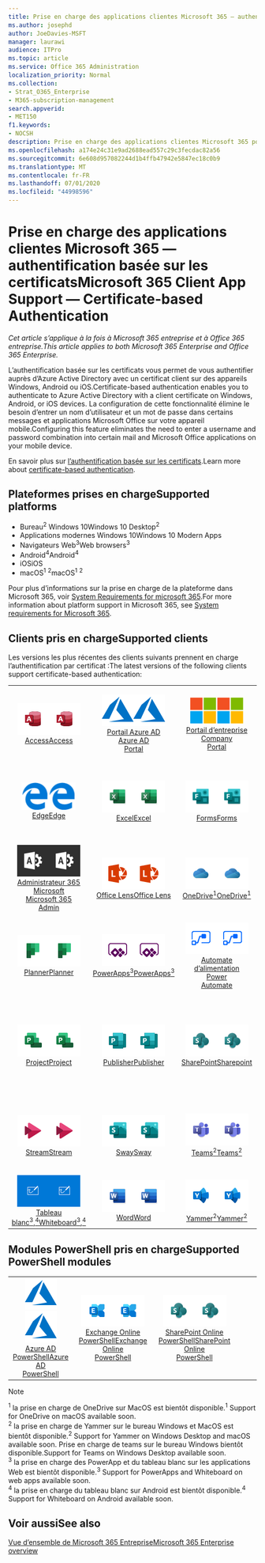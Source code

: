 ```yaml
---
title: Prise en charge des applications clientes Microsoft 365 — authentification basée sur les certificats
ms.author: josephd
author: JoeDavies-MSFT
manager: laurawi
audience: ITPro
ms.topic: article
ms.service: Office 365 Administration
localization_priority: Normal
ms.collection:
- Strat_O365_Enterprise
- M365-subscription-management
search.appverid:
- MET150
f1.keywords:
- NOCSH
description: Prise en charge des applications clientes Microsoft 365 pour l’authentification basée sur les certificats.
ms.openlocfilehash: a174e24c31e9ad2688ead557c29c3fecdac82a56
ms.sourcegitcommit: 6e608d957082244d1b4ffb47942e5847ec18c0b9
ms.translationtype: MT
ms.contentlocale: fr-FR
ms.lasthandoff: 07/01/2020
ms.locfileid: "44998596"
---
```

# <a name="microsoft-365-client-app-support--certificate-based-authentication"></a><span data-ttu-id="e6e99-103">Prise en charge des applications clientes Microsoft 365 — authentification basée sur les certificats</span><span class="sxs-lookup"><span data-stu-id="e6e99-103">Microsoft 365 Client App Support — Certificate-based Authentication</span></span>

<span data-ttu-id="e6e99-104">*Cet article s’applique à la fois à Microsoft 365 entreprise et à Office 365 entreprise.*</span><span class="sxs-lookup"><span data-stu-id="e6e99-104">*This article applies to both Microsoft 365 Enterprise and Office 365 Enterprise.*</span></span>

<span data-ttu-id="e6e99-105">L’authentification basée sur les certificats vous permet de vous authentifier auprès d’Azure Active Directory avec un certificat client sur des appareils Windows, Android ou iOS.</span><span class="sxs-lookup"><span data-stu-id="e6e99-105">Certificate-based authentication enables you to authenticate to Azure Active Directory with a client certificate on Windows, Android, or iOS devices.</span></span> <span data-ttu-id="e6e99-106">La configuration de cette fonctionnalité élimine le besoin d’entrer un nom d’utilisateur et un mot de passe dans certains messages et applications Microsoft Office sur votre appareil mobile.</span><span class="sxs-lookup"><span data-stu-id="e6e99-106">Configuring this feature eliminates the need to enter a username and password combination into certain mail and Microsoft Office applications on your mobile device.</span></span>

<span data-ttu-id="e6e99-107">En savoir plus sur [l’authentification basée sur les certificats](https://docs.microsoft.com/azure/active-directory/authentication/active-directory-certificate-based-authentication-get-started).</span><span class="sxs-lookup"><span data-stu-id="e6e99-107">Learn more about [certificate-based authentication](https://docs.microsoft.com/azure/active-directory/authentication/active-directory-certificate-based-authentication-get-started).</span></span>

## <a name="supported-platforms"></a><span data-ttu-id="e6e99-108">Plateformes prises en charge</span><span class="sxs-lookup"><span data-stu-id="e6e99-108">Supported platforms</span></span>

 - <span data-ttu-id="e6e99-109">Bureau<sup>2</sup> Windows 10</span><span class="sxs-lookup"><span data-stu-id="e6e99-109">Windows 10 Desktop<sup>2</sup></span></span>
 - <span data-ttu-id="e6e99-110">Applications modernes Windows 10</span><span class="sxs-lookup"><span data-stu-id="e6e99-110">Windows 10 Modern Apps</span></span>
 - <span data-ttu-id="e6e99-111">Navigateurs Web<sup>3</sup></span><span class="sxs-lookup"><span data-stu-id="e6e99-111">Web browsers<sup>3</sup></span></span>
 - <span data-ttu-id="e6e99-112">Android<sup>4</sup></span><span class="sxs-lookup"><span data-stu-id="e6e99-112">Android<sup>4</sup></span></span>
 - <span data-ttu-id="e6e99-113">iOS</span><span class="sxs-lookup"><span data-stu-id="e6e99-113">iOS</span></span>
 - <span data-ttu-id="e6e99-114">macOS<sup>1</sup> <sup>2</sup></span><span class="sxs-lookup"><span data-stu-id="e6e99-114">macOS<sup>1</sup> <sup>2</sup></span></span>

<span data-ttu-id="e6e99-115">Pour plus d’informations sur la prise en charge de la plateforme dans Microsoft 365, voir [System Requirements for microsoft 365](https://products.office.com/office-system-requirements).</span><span class="sxs-lookup"><span data-stu-id="e6e99-115">For more information about platform support in Microsoft 365, see [System requirements for Microsoft 365](https://products.office.com/office-system-requirements).</span></span>

## <a name="supported-clients"></a><span data-ttu-id="e6e99-116">Clients pris en charge</span><span class="sxs-lookup"><span data-stu-id="e6e99-116">Supported clients</span></span>

<span data-ttu-id="e6e99-117">Les versions les plus récentes des clients suivants prennent en charge l’authentification par certificat :</span><span class="sxs-lookup"><span data-stu-id="e6e99-117">The latest versions of the following clients support certificate-based authentication:</span></span>

| | | | | | |
|:---:|:---:|:---:|:---:|:---:|:---:|
| <span data-ttu-id="e6e99-118">![Icône Access](media/o365-access-64x64.png)</span><span class="sxs-lookup"><span data-stu-id="e6e99-118">![Access icon](media/o365-access-64x64.png)</span></span> <br> [<span data-ttu-id="e6e99-119">Access</span><span class="sxs-lookup"><span data-stu-id="e6e99-119">Access</span></span>](https://products.office.com/access) | <span data-ttu-id="e6e99-120">![Icône Azure](media/o365-azure-64x64.png)</span><span class="sxs-lookup"><span data-stu-id="e6e99-120">![Azure icon](media/o365-azure-64x64.png)</span></span> <br> [<span data-ttu-id="e6e99-121">Portail Azure AD <br></span><span class="sxs-lookup"><span data-stu-id="e6e99-121">Azure AD <br> Portal </span></span>](https://azure.microsoft.com/features/azure-portal/) | <span data-ttu-id="e6e99-122">![Icône portail d’entreprise](media/o365-microsoft-64x64.png)</span><span class="sxs-lookup"><span data-stu-id="e6e99-122">![Company portal icon](media/o365-microsoft-64x64.png)</span></span> <br> [<span data-ttu-id="e6e99-123">Portail d’entreprise <br></span><span class="sxs-lookup"><span data-stu-id="e6e99-123">Company <br> Portal </span></span>](https://docs.microsoft.com/intune-user-help/sign-in-to-the-company-portal) | <span data-ttu-id="e6e99-124">![Icône Delve](media/o365-delve-64x64.png)</span><span class="sxs-lookup"><span data-stu-id="e6e99-124">![Delve icon](media/o365-delve-64x64.png)</span></span> <br> [<span data-ttu-id="e6e99-125">Delve</span><span class="sxs-lookup"><span data-stu-id="e6e99-125">Delve</span></span>](https://products.office.com/business/intelligent-search) | <span data-ttu-id="e6e99-126">![Icône Dynamics 365](media/o365-dynamics365-64x64.png)</span><span class="sxs-lookup"><span data-stu-id="e6e99-126">![Dynamics 365 icon](media/o365-dynamics365-64x64.png)</span></span> <br> [<span data-ttu-id="e6e99-127">Dynamics 365</span><span class="sxs-lookup"><span data-stu-id="e6e99-127">Dynamics 365</span></span>](https://dynamics.microsoft.com) 
| <span data-ttu-id="e6e99-128">![Icône de serveur Edge](media/o365-edge-64x64.png)</span><span class="sxs-lookup"><span data-stu-id="e6e99-128">![Edge icon](media/o365-edge-64x64.png)</span></span> <br> [<span data-ttu-id="e6e99-129">Edge</span><span class="sxs-lookup"><span data-stu-id="e6e99-129">Edge</span></span>](https://www.microsoft.com/windows/microsoft-edge) | <span data-ttu-id="e6e99-130">![Icône Excel](media/o365-excel-64x64.png)</span><span class="sxs-lookup"><span data-stu-id="e6e99-130">![Excel icon](media/o365-excel-64x64.png)</span></span> <br> [<span data-ttu-id="e6e99-131">Excel</span><span class="sxs-lookup"><span data-stu-id="e6e99-131">Excel</span></span>](https://products.office.com/excel) | <span data-ttu-id="e6e99-132">![Icône Forms](media/o365-forms-64x64.png)</span><span class="sxs-lookup"><span data-stu-id="e6e99-132">![Forms icon](media/o365-forms-64x64.png)</span></span> <br> [<span data-ttu-id="e6e99-133">Forms</span><span class="sxs-lookup"><span data-stu-id="e6e99-133">Forms</span></span>](https://flow.microsoft.com/connectors/shared_microsoftforms/microsoft-forms/) | <span data-ttu-id="e6e99-134">![Icône Kaizala](media/o365-kaizala-64x64.png)</span><span class="sxs-lookup"><span data-stu-id="e6e99-134">![Kaizala icon](media/o365-kaizala-64x64.png)</span></span> <br> [<span data-ttu-id="e6e99-135">Kaizala</span><span class="sxs-lookup"><span data-stu-id="e6e99-135">Kaizala</span></span>](https://products.office.com/en/business/microsoft-kaizala) | <span data-ttu-id="e6e99-136">![Icône Office.com](media/o365-office-64x64.png)</span><span class="sxs-lookup"><span data-stu-id="e6e99-136">![Office.com icon](media/o365-office-64x64.png)</span></span> <br> [<span data-ttu-id="e6e99-137">Office.com</span><span class="sxs-lookup"><span data-stu-id="e6e99-137">Office.com</span></span>](https://www.office.com/) 
| <span data-ttu-id="e6e99-138">![Icône d’administrateur Office 365](media/o365-o365admin-64x64.png)</span><span class="sxs-lookup"><span data-stu-id="e6e99-138">![Office 365 Admin icon](media/o365-o365admin-64x64.png)</span></span> <br> [<span data-ttu-id="e6e99-139">Administrateur 365 Microsoft <br></span><span class="sxs-lookup"><span data-stu-id="e6e99-139">Microsoft 365 <br> Admin</span></span>](https://products.office.com/business/manage-office-365-admin-app) | <span data-ttu-id="e6e99-140">![Icône de l’objectif](media/o365-lens-64x64.png)</span><span class="sxs-lookup"><span data-stu-id="e6e99-140">![Lens icon](media/o365-lens-64x64.png)</span></span> <br> [<span data-ttu-id="e6e99-141">Office Lens</span><span class="sxs-lookup"><span data-stu-id="e6e99-141">Office Lens</span></span>](https://www.microsoft.com/p/office-lens/9wzdncrfj3t8?activetab=pivot%3Aoverviewtab) | <span data-ttu-id="e6e99-142">![Icône OneDrive entreprise](media/o365-OneDrive-64x64.png)</span><span class="sxs-lookup"><span data-stu-id="e6e99-142">![OneDrive for Business icon](media/o365-OneDrive-64x64.png)</span></span> <br> [<span data-ttu-id="e6e99-143">OneDrive<sup>1</sup></span><span class="sxs-lookup"><span data-stu-id="e6e99-143">OneDrive<sup>1</sup></span></span>](https://products.office.com/onedrive-for-business/online-cloud-storage) |  <span data-ttu-id="e6e99-144">![Icône OneNote](media/o365-OneNote-64x64.png)</span><span class="sxs-lookup"><span data-stu-id="e6e99-144">![OneNote icon](media/o365-OneNote-64x64.png)</span></span> <br> [<span data-ttu-id="e6e99-145">OneNote</span><span class="sxs-lookup"><span data-stu-id="e6e99-145">OneNote</span></span>](https://products.office.com/onenote) | <span data-ttu-id="e6e99-146">![Icône Outlook](media/o365-outlook-64x64.png)</span><span class="sxs-lookup"><span data-stu-id="e6e99-146">![Outlook icon](media/o365-outlook-64x64.png)</span></span> <br> [<span data-ttu-id="e6e99-147">Outlook</span><span class="sxs-lookup"><span data-stu-id="e6e99-147">Outlook</span></span>](https://products.office.com/outlook) 
| <span data-ttu-id="e6e99-148">![Icône planificateur](media/o365-planner-64x64.png)</span><span class="sxs-lookup"><span data-stu-id="e6e99-148">![Planner icon](media/o365-planner-64x64.png)</span></span> <br> [<span data-ttu-id="e6e99-149">Planner</span><span class="sxs-lookup"><span data-stu-id="e6e99-149">Planner</span></span>](https://products.office.com/business/task-management-software) | <span data-ttu-id="e6e99-150">![Icône PowerApp](media/o365-powerapps-64x64.png)</span><span class="sxs-lookup"><span data-stu-id="e6e99-150">![PowerApps icon](media/o365-powerapps-64x64.png)</span></span> <br> [<span data-ttu-id="e6e99-151">PowerApps<sup>3</sup></span><span class="sxs-lookup"><span data-stu-id="e6e99-151">PowerApps<sup>3</sup></span></span>](https://powerapps.microsoft.com) | <span data-ttu-id="e6e99-152">![Icône de mise en marche automatique](media/o365-flow-64x64.png)</span><span class="sxs-lookup"><span data-stu-id="e6e99-152">![Power Automate icon](media/o365-flow-64x64.png)</span></span> <br> [<span data-ttu-id="e6e99-153">Automate d’alimentation <br></span><span class="sxs-lookup"><span data-stu-id="e6e99-153">Power <br> Automate</span></span>](https://flow.microsoft.com) | <span data-ttu-id="e6e99-154">![Icône PowerBI](media/o365-powerbi-64x64.png)</span><span class="sxs-lookup"><span data-stu-id="e6e99-154">![PowerBI icon](media/o365-powerbi-64x64.png)</span></span> <br> [<span data-ttu-id="e6e99-155">Power BI</span><span class="sxs-lookup"><span data-stu-id="e6e99-155">Power BI</span></span>](https://powerbi.microsoft.com)| <span data-ttu-id="e6e99-156">![Icône PowerPoint](media/o365-powerpoint-64x64.png)</span><span class="sxs-lookup"><span data-stu-id="e6e99-156">![PowerPoint icon](media/o365-powerpoint-64x64.png)</span></span> <br> [<span data-ttu-id="e6e99-157">PowerPoint</span><span class="sxs-lookup"><span data-stu-id="e6e99-157">PowerPoint</span></span>](https://products.office.com/powerpoint) 
| <span data-ttu-id="e6e99-158">![Icône Project](media/o365-project-64x64.png)</span><span class="sxs-lookup"><span data-stu-id="e6e99-158">![Project icon](media/o365-project-64x64.png)</span></span> <br> [<span data-ttu-id="e6e99-159">Project</span><span class="sxs-lookup"><span data-stu-id="e6e99-159">Project</span></span>](https://products.office.com/project) | <span data-ttu-id="e6e99-160">![Icône Publisher](media/o365-publisher-64x64.png)</span><span class="sxs-lookup"><span data-stu-id="e6e99-160">![Publisher icon](media/o365-publisher-64x64.png)</span></span> <br> [<span data-ttu-id="e6e99-161">Publisher</span><span class="sxs-lookup"><span data-stu-id="e6e99-161">Publisher</span></span>](https://products.office.com/publisher) | <span data-ttu-id="e6e99-162">![Icône de SharePoint](media/o365-sharepoint-64x64.png)</span><span class="sxs-lookup"><span data-stu-id="e6e99-162">![SharePoint icon](media/o365-sharepoint-64x64.png)</span></span> <br> [<span data-ttu-id="e6e99-163">SharePoint</span><span class="sxs-lookup"><span data-stu-id="e6e99-163">Sharepoint</span></span>](https://products.office.com/sharepoint) | <span data-ttu-id="e6e99-164">![Icône Skype Entreprise](media/o365-skypeforbusiness-64x64.png)</span><span class="sxs-lookup"><span data-stu-id="e6e99-164">![Skype for Business icon](media/o365-skypeforbusiness-64x64.png)</span></span> <br> [<span data-ttu-id="e6e99-165">Skype <br> entreprise</span><span class="sxs-lookup"><span data-stu-id="e6e99-165">Skype for <br> Business</span></span>](https://www.skype.com/business/) | <span data-ttu-id="e6e99-166">![Icône de pense-bête](media/o365-stickynotes-64x64.png)</span><span class="sxs-lookup"><span data-stu-id="e6e99-166">![Sticky Notes icon](media/o365-stickynotes-64x64.png)</span></span> <br> [<span data-ttu-id="e6e99-167">Notes du pense-bête</span><span class="sxs-lookup"><span data-stu-id="e6e99-167">Sticky Notes</span></span>](https://www.microsoft.com/p/microsoft-sticky-notes/9nblggh4qghw) 
| <span data-ttu-id="e6e99-168">![Icône Stream](media/o365-stream-64x64.png)</span><span class="sxs-lookup"><span data-stu-id="e6e99-168">![Stream icon](media/o365-stream-64x64.png)</span></span> <br> [<span data-ttu-id="e6e99-169">Stream</span><span class="sxs-lookup"><span data-stu-id="e6e99-169">Stream</span></span>](https://stream.microsoft.com) | <span data-ttu-id="e6e99-170">![Icône Sway](media/o365-sway-64x64.png)</span><span class="sxs-lookup"><span data-stu-id="e6e99-170">![Sway icon](media/o365-sway-64x64.png)</span></span> <br> [<span data-ttu-id="e6e99-171">Sway</span><span class="sxs-lookup"><span data-stu-id="e6e99-171">Sway</span></span>](https://sway.com) | <span data-ttu-id="e6e99-172">![Icône Teams](media/o365-teams-64x64.png)</span><span class="sxs-lookup"><span data-stu-id="e6e99-172">![Teams icon](media/o365-teams-64x64.png)</span></span> <br> [<span data-ttu-id="e6e99-173">Teams<sup>2</sup></span><span class="sxs-lookup"><span data-stu-id="e6e99-173">Teams<sup>2</sup></span></span>](https://products.office.com/microsoft-teams/group-chat-software) | <span data-ttu-id="e6e99-174">![Icône action](media/o365-todo-64x64.png)</span><span class="sxs-lookup"><span data-stu-id="e6e99-174">![To Do icon](media/o365-todo-64x64.png)</span></span> <br> [<span data-ttu-id="e6e99-175">Action</span><span class="sxs-lookup"><span data-stu-id="e6e99-175">To Do</span></span>](https://todo.microsoft.com) | <span data-ttu-id="e6e99-176">![Icône Visio](media/o365-visio-64x64.png)</span><span class="sxs-lookup"><span data-stu-id="e6e99-176">![Visio icon](media/o365-visio-64x64.png)</span></span> <br> [<span data-ttu-id="e6e99-177">Visio</span><span class="sxs-lookup"><span data-stu-id="e6e99-177">Visio</span></span>](https://products.office.com/visio/flowchart-software) 
| <span data-ttu-id="e6e99-178">![Icône de tableau blanc](media/o365-whiteboard-64x64.png)</span><span class="sxs-lookup"><span data-stu-id="e6e99-178">![Whiteboard icon](media/o365-whiteboard-64x64.png)</span></span> <br> [<span data-ttu-id="e6e99-179">Tableau blanc<sup>3</sup>,<sup>4</sup></span><span class="sxs-lookup"><span data-stu-id="e6e99-179">Whiteboard<sup>3</sup>,<sup>4</sup></span></span>](https://whiteboard.microsoft.com/) | <span data-ttu-id="e6e99-180">![Icône Word](media/o365-word-64x64.png)</span><span class="sxs-lookup"><span data-stu-id="e6e99-180">![Word icon](media/o365-word-64x64.png)</span></span> <br> [<span data-ttu-id="e6e99-181">Word</span><span class="sxs-lookup"><span data-stu-id="e6e99-181">Word</span></span>](https://products.office.com/word) | <span data-ttu-id="e6e99-182">![Icône Yammer](media/o365-yammer-64x64.png)</span><span class="sxs-lookup"><span data-stu-id="e6e99-182">![Yammer icon](media/o365-yammer-64x64.png)</span></span> <br> [<span data-ttu-id="e6e99-183">Yammer<sup>2</sup></span><span class="sxs-lookup"><span data-stu-id="e6e99-183">Yammer<sup>2</sup></span></span>](https://products.office.com/yammer/yammer-overview) |

## <a name="supported-powershell-modules"></a><span data-ttu-id="e6e99-184">Modules PowerShell pris en charge</span><span class="sxs-lookup"><span data-stu-id="e6e99-184">Supported PowerShell modules</span></span>

| | | | | | |
|:---:|:---:|:---:|:---:|:---:|:---:|
| <span data-ttu-id="e6e99-185">![Icône Azure](media/o365-azure-64x64.png)</span><span class="sxs-lookup"><span data-stu-id="e6e99-185">![Azure icon](media/o365-azure-64x64.png)</span></span> <br> [<span data-ttu-id="e6e99-186">Azure AD <br> PowerShell</span><span class="sxs-lookup"><span data-stu-id="e6e99-186">Azure AD <br> PowerShell</span></span>](https://docs.microsoft.com/powershell/azure/active-directory/overview?view=azureadps-2.0) | <span data-ttu-id="e6e99-187">![Icône Exchange](media/o365-exchange-64x64.png)</span><span class="sxs-lookup"><span data-stu-id="e6e99-187">![Exchange icon](media/o365-exchange-64x64.png)</span></span> <br> [<span data-ttu-id="e6e99-188">Exchange Online <br> PowerShell</span><span class="sxs-lookup"><span data-stu-id="e6e99-188">Exchange Online <br> PowerShell</span></span>](https://docs.microsoft.com/powershell/exchange/exchange-online/exchange-online-powershell?view=exchange-ps) | <span data-ttu-id="e6e99-189">![Icône de SharePoint](media/o365-sharepoint-64x64.png)</span><span class="sxs-lookup"><span data-stu-id="e6e99-189">![SharePoint icon](media/o365-sharepoint-64x64.png)</span></span> <br> [<span data-ttu-id="e6e99-190">SharePoint Online <br> PowerShell</span><span class="sxs-lookup"><span data-stu-id="e6e99-190">SharePoint Online <br> PowerShell</span></span>](https://docs.microsoft.com/powershell/sharepoint/sharepoint-online/connect-sharepoint-online)

> [!NOTE]
> <span data-ttu-id="e6e99-191"><sup>1</sup> la prise en charge de OneDrive sur MacOS est bientôt disponible.</span><span class="sxs-lookup"><span data-stu-id="e6e99-191"><sup>1</sup> Support for OneDrive on macOS available soon.</span></span> <br>
> <span data-ttu-id="e6e99-192"><sup>2</sup> la prise en charge de Yammer sur le bureau Windows et MacOS est bientôt disponible.</span><span class="sxs-lookup"><span data-stu-id="e6e99-192"><sup>2</sup> Support for Yammer on Windows Desktop and macOS available soon.</span></span> <span data-ttu-id="e6e99-193">Prise en charge de teams sur le bureau Windows bientôt disponible.</span><span class="sxs-lookup"><span data-stu-id="e6e99-193">Support for Teams on Windows Desktop available soon.</span></span><br>
> <span data-ttu-id="e6e99-194"><sup>3</sup> la prise en charge des PowerApp et du tableau blanc sur les applications Web est bientôt disponible.</span><span class="sxs-lookup"><span data-stu-id="e6e99-194"><sup>3</sup> Support for PowerApps and Whiteboard on web apps available soon.</span></span> <br>
> <span data-ttu-id="e6e99-195"><sup>4</sup> la prise en charge du tableau blanc sur Android est bientôt disponible.</span><span class="sxs-lookup"><span data-stu-id="e6e99-195"><sup>4</sup> Support for Whiteboard on Android available soon.</span></span>

## <a name="see-also"></a><span data-ttu-id="e6e99-196">Voir aussi</span><span class="sxs-lookup"><span data-stu-id="e6e99-196">See also</span></span>

[<span data-ttu-id="e6e99-197">Vue d’ensemble de Microsoft 365 Entreprise</span><span class="sxs-lookup"><span data-stu-id="e6e99-197">Microsoft 365 Enterprise overview</span></span>](https://docs.microsoft.com/microsoft-365/enterprise/microsoft-365-overview)
